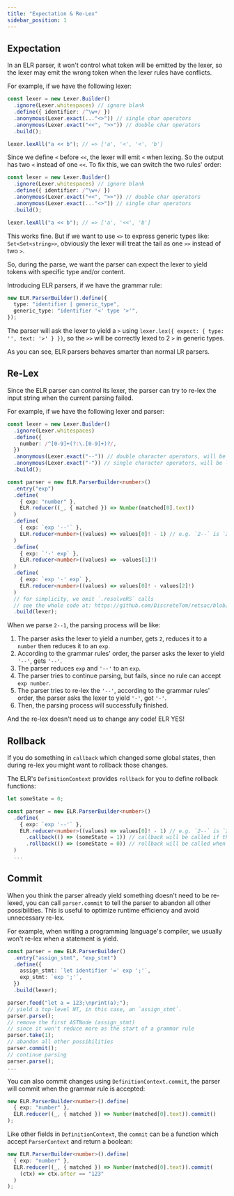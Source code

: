 ```yaml
---
title: "Expectation & Re-Lex"
sidebar_position: 1
---
```


## Expectation

In an ELR parser, it won't control what token will be emitted by the lexer, so the lexer may emit the wrong token when the lexer rules have conflicts.

For example, if we have the following lexer:

```ts
const lexer = new Lexer.Builder()
  .ignore(Lexer.whitespaces) // ignore blank
  .define({ identifier: /^\w+/ })
  .anonymous(Lexer.exact(..."<>")) // single char operators
  .anonymous(Lexer.exact("<<", ">>")) // double char operators
  .build();

lexer.lexAll("a << b"); // => ['a', '<', '<', 'b']
```

Since we define `<` before `<<`, the lexer will emit `<` when lexing. So the output has two `<` instead of one `<<`. To fix this, we can switch the two rules' order:

```ts
const lexer = new Lexer.Builder()
  .ignore(Lexer.whitespaces) // ignore blank
  .define({ identifier: /^\w+/ })
  .anonymous(Lexer.exact("<<", ">>")) // double char operators
  .anonymous(Lexer.exact(..."<>")) // single char operators
  .build();

lexer.lexAll("a << b"); // => ['a', '<<', 'b']
```

This works fine. But if we want to use `<>` to express generic types like: `Set<Set<string>>`, obviously the lexer will treat the tail as one `>>` instead of two `>`.

So, during the parse, we want the parser can expect the lexer to yield tokens with specific type and/or content.

Introducing ELR parsers, if we have the grammar rule:

```ts
new ELR.ParserBuilder().define({
  type: "identifier | generic_type",
  generic_type: "identifier '<' type '>'",
});
```

The parser will ask the lexer to yield a `>` using `lexer.lex({ expect: { type: '', text: '>' } })`, so the `>>` will be correctly lexed to 2 `>` in generic types.

As you can see, ELR parsers behaves smarter than normal LR parsers.

## Re-Lex

Since the ELR parser can control its lexer, the parser can try to re-lex the input string when the current parsing failed.

For example, if we have the following lexer and parser:

```ts
const lexer = new Lexer.Builder()
  .ignore(Lexer.whitespaces)
  .define({
    number: /^[0-9]+(?:\.[0-9]+)?/,
  })
  .anonymous(Lexer.exact("--")) // double character operators, will be lexed first
  .anonymous(Lexer.exact("-")) // single character operators, will be lexed second
  .build();

const parser = new ELR.ParserBuilder<number>()
  .entry("exp")
  .define(
    { exp: "number" },
    ELR.reducer((_, { matched }) => Number(matched[0].text))
  )
  .define(
    { exp: `exp '--'` },
    ELR.reducer<number>((values) => values[0]! - 1) // e.g. `2--` is `2 - 1`
  )
  .define(
    { exp: `'-' exp` },
    ELR.reducer<number>((values) => -values[1]!)
  )
  .define(
    { exp: `exp '-' exp` },
    ELR.reducer<number>((values) => values[0]! - values[2]!)
  )
  // for simplicity, we omit `.resolveRS` calls
  // see the whole code at: https://github.com/DiscreteTom/retsac/blob/main/example/re-lex/re-lex.ts
  .build(lexer);
```

When we parse `2--1`, the parsing process will be like:

1. The parser asks the lexer to yield a number, gets `2`, reduces it to a `number` then reduces it to an `exp`.
2. According to the grammar rules' order, the parser asks the lexer to yield `'--'`, gets `'--'`.
3. The parser reduces `exp` and `'--'` to an `exp`.
4. The parser tries to continue parsing, but fails, since no rule can accept `exp number`.
5. The parser tries to re-lex the `'--'`, according to the grammar rules' order, the parser asks the lexer to yield `'-'`, got `'-'`.
6. Then, the parsing process will successfully finished.

And the re-lex doesn't need us to change any code! ELR YES!

## Rollback

If you do something in `callback` which changed some global states, then during re-lex you might want to rollback those changes.

The ELR's `DefinitionContext` provides `rollback` for you to define rollback functions:

```ts
let someState = 0;

const parser = new ELR.ParserBuilder<number>()
  .define(
    { exp: `exp '--'` },
    ELR.reducer<number>((values) => values[0]! - 1) // e.g. `2--` is `2 - 1`
      .callback(() => (someState = 1)) // callback will be called if the grammar rule is accepted
      .rollback(() => (someState = 0)) // rollback will be called when re-lex
  )
  ...
```

## Commit

When you think the parser already yield something doesn't need to be re-lexed, you can call `parser.commit` to tell the parser to abandon all other possibilities. This is useful to optimize runtime efficiency and avoid unnecessary re-lex.

For example, when writing a programming language's compiler, we usually won't re-lex when a statement is yield.

```ts
const parser = new ELR.ParserBuilder()
  .entry("assign_stmt", "exp_stmt")
  .define({
    assign_stmt: `let identifier '=' exp ';'`,
    exp_stmt: `exp ';'`,
  })
  .build(lexer);

parser.feed("let a = 123;\nprint(a);");
// yield a top-level NT, in this case, an `assign_stmt`.
parser.parse();
// remove the first ASTNode (assign_stmt)
// since it won't reduce more as the start of a grammar rule
parser.take(1);
// abandon all other possibilities
parser.commit();
// continue parsing
parser.parse();
...
```

You can also commit changes using `DefinitionContext.commit`, the parser will commit when the grammar rule is accepted:

```ts
new ELR.ParserBuilder<number>().define(
  { exp: "number" },
  ELR.reducer((_, { matched }) => Number(matched[0].text)).commit()
);
```

Like other fields in `DefinitionContext`, the `commit` can be a function which accept `ParserContext` and return a boolean:

```ts
new ELR.ParserBuilder<number>().define(
  { exp: "number" },
  ELR.reducer((_, { matched }) => Number(matched[0].text)).commit(
    (ctx) => ctx.after == "123"
  )
);
```
